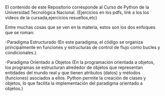 El contenido de este Repositorio corresponde
al Curso de Python de la Universidad Tecnológica
Nacional. (Ejercicios en los pdfs, link a los 
los videos de la cursada,ejercicios resueltos,etc)



Entre muchas cosas que se ven en la materia, estos son los dos enfoques que se roman:

-Paradigma Estructurado (En este paradigma, el código se organiza principalmente en funciones y estructuras de control de flujo como bucles y condicionales.).

-Paradigma Orientado a Objetos <POO> (En la programación orientada a objetos, los programas se estructuran alrededor de objetos que representan entidades del mundo real y que tienen atributos (datos) y métodos (funciones) asociados a ellos. Python permite la creación de clases y objetos, lo que facilita la implementación del paradigma orientado a objetos.)
